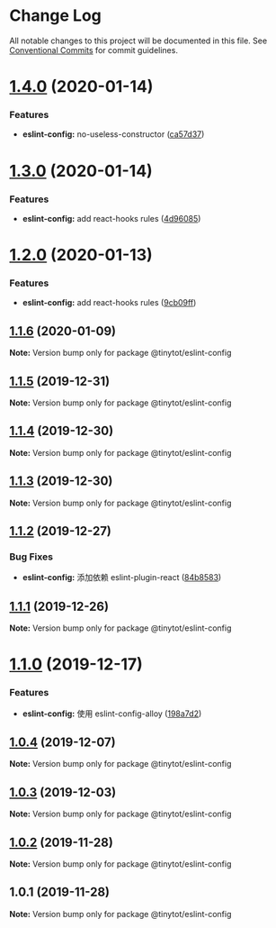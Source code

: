 # Change Log

All notable changes to this project will be documented in this file.
See [Conventional Commits](https://conventionalcommits.org) for commit guidelines.

# [1.4.0](https://github.com/tinytot1/tools/compare/@tinytot/eslint-config@1.3.0...@tinytot/eslint-config@1.4.0) (2020-01-14)

### Features

- **eslint-config:** no-useless-constructor ([ca57d37](https://github.com/tinytot1/tools/commit/ca57d37a69d5f908ff42b522d6afb4f0d10c48d3))

# [1.3.0](https://github.com/tinytot1/tools/compare/@tinytot/eslint-config@1.2.0...@tinytot/eslint-config@1.3.0) (2020-01-14)

### Features

- **eslint-config:** add react-hooks rules ([4d96085](https://github.com/tinytot1/tools/commit/4d96085c22f27ce151b56a3489ca5f32350801d7))

# [1.2.0](https://github.com/tinytot1/tools/compare/@tinytot/eslint-config@1.1.6...@tinytot/eslint-config@1.2.0) (2020-01-13)

### Features

- **eslint-config:** add react-hooks rules ([9cb09ff](https://github.com/tinytot1/tools/commit/9cb09ff075cbdeb7672e1ca649df6765db72219e))

## [1.1.6](https://github.com/tinytot1/tools/compare/@tinytot/eslint-config@1.1.5...@tinytot/eslint-config@1.1.6) (2020-01-09)

**Note:** Version bump only for package @tinytot/eslint-config

## [1.1.5](https://github.com/tinytot1/tools/compare/@tinytot/eslint-config@1.1.4...@tinytot/eslint-config@1.1.5) (2019-12-31)

**Note:** Version bump only for package @tinytot/eslint-config

## [1.1.4](https://github.com/tinytot1/tools/compare/@tinytot/eslint-config@1.1.3...@tinytot/eslint-config@1.1.4) (2019-12-30)

**Note:** Version bump only for package @tinytot/eslint-config

## [1.1.3](https://github.com/tinytot1/tools/compare/@tinytot/eslint-config@1.1.2...@tinytot/eslint-config@1.1.3) (2019-12-30)

**Note:** Version bump only for package @tinytot/eslint-config

## [1.1.2](https://github.com/tinytot1/tools/compare/@tinytot/eslint-config@1.1.1...@tinytot/eslint-config@1.1.2) (2019-12-27)

### Bug Fixes

- **eslint-config:** 添加依赖 eslint-plugin-react ([84b8583](https://github.com/tinytot1/tools/commit/84b85835d15bbead1d44116472853aa8b0c1fd84))

## [1.1.1](https://github.com/tinytot1/tools/compare/@tinytot/eslint-config@1.1.0...@tinytot/eslint-config@1.1.1) (2019-12-26)

**Note:** Version bump only for package @tinytot/eslint-config

# [1.1.0](https://github.com/tinytot1/tools/compare/@tinytot/eslint-config@1.0.4...@tinytot/eslint-config@1.1.0) (2019-12-17)

### Features

- **eslint-config:** 使用 eslint-config-alloy ([198a7d2](https://github.com/tinytot1/tools/commit/198a7d273e861f5cad3a3b044c825e76d69a61eb))

## [1.0.4](https://github.com/tinytot1/tools/compare/@tinytot/eslint-config@1.0.3...@tinytot/eslint-config@1.0.4) (2019-12-07)

**Note:** Version bump only for package @tinytot/eslint-config

## [1.0.3](https://github.com/tinytot1/tools/compare/@tinytot/eslint-config@1.0.2...@tinytot/eslint-config@1.0.3) (2019-12-03)

**Note:** Version bump only for package @tinytot/eslint-config

## [1.0.2](https://github.com/tinytot1/tools/compare/@tinytot/eslint-config@1.0.1...@tinytot/eslint-config@1.0.2) (2019-11-28)

**Note:** Version bump only for package @tinytot/eslint-config

## 1.0.1 (2019-11-28)

**Note:** Version bump only for package @tinytot/eslint-config
